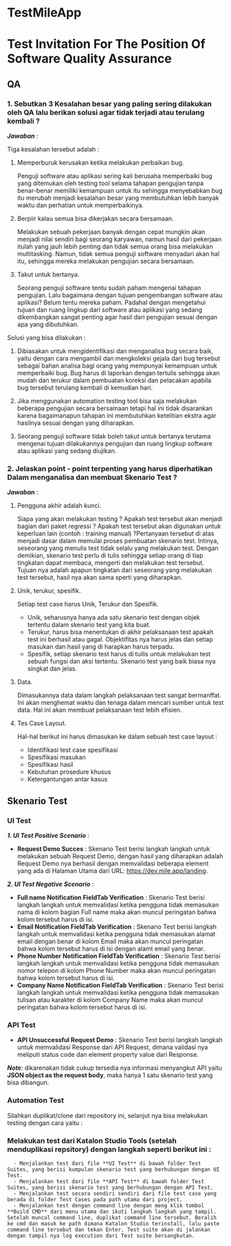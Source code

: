# TestMileApp

# Test Invitation For The Position Of Software Quality Assurance

## QA
### 1. Sebutkan 3 Kesalahan besar yang paling sering dilakukan oleh QA lalu berikan solusi agar tidak terjadi atau terulang kembali ?
   
   ***Jawaban*** :
   
   Tiga kesalahan tersebut adalah :
   
   1. Memperburuk kerusakan ketika melakukan perbaikan bug.
   
      Penguji software atau aplikasi sering kali berusaha memperbaiki bug yang ditemukan oleh testing tool selama tahapan pengujian tanpa benar-benar memiliki kemampuan untuk itu sehingga menyebabkan bug itu merubah menjadi kesalahan besar yang membutuhkan lebih banyak waktu dan perhatian untuk memperbaikinya.
          
   2. Berpiir kalau semua bisa dikerjakan secara bersamaan.
   
      Melakukan sebuah pekerjaan banyak dengan cepat mungkin akan menjadi nilai sendiri bagi seorang karyawan, namun hasil dari pekerjaan itulah  yang jauh lebih penting dan tidak semua orang bisa melakukan multitasking. Namun, tidak semua penguji software menyadari akan hal itu, sehingga mereka melakukan pengujian secara bersamaan. 
      
   3. Takut untuk bertanya.
   
      Seorang penguji software tentu sudah paham mengenai tahapan pengujian. Lalu bagaimana dengan tujuan pengembangan software atau aplikasi? Belum tentu mereka paham. Padahal dengan mengetahui tujuan dan ruang lingkup dari software atau aplikasi yang sedang dikembangkan sangat penting agar hasil dari pengujian sesuai dengan apa yang dibutuhkan.
          
      
   Solusi yang bisa dilakukan :
   
   1. Dibiasakan untuk mengidentifikasi dan menganalisa bug secara baik, yaitu dengan cara mengambil dan mengkoleksi gejala dari bug tersebut sebagai bahan analisa bagi orang yang mempunyai kemampuan untuk memperbaiki bug. Bug harus di laporkan dengan tertulis sehingga akan mudah dan terukur dalam pembuatan koreksi dan pelacakan apabila bug tersebut terulang kembali di kemudian hari.
   
   2. Jika menggunakan automation testing tool bisa saja melakukan beberapa pengujian secara bersamaan tetapi hal ini tidak disarankan karena bagaimanapun tahapan ini membutuhkan ketelitian ekstra agar hasilnya sesuai dengan yang diharapkan.
   
   3. Seorang penguji software tidak boleh takut untuk bertanya terutama mengenai tujuan dilakukannya pengujian dan ruang lingkup software atau aplikasi yang sedang diujikan.
    
### 2. Jelaskan point - point terpenting yang harus diperhatikan Dalam menganalisa dan membuat Skenario Test ?

  ***Jawaban*** :
    
   1. Pengguna akhir adalah kunci.
   
      Siapa yang akan melakukan testing ? Apakah test tersebut akan menjadi bagian dari paket regressi ? Apakah test tersebut akan digunakan untuk keperluan lain (contoh : training manual) ?Pertanyaan tersebut di atas menjadi dasar dalam memulai proses pembuatan skenario test. Intinya, seseorang yang menulis test tidak selalu yang melakukan test. Dengan demikian, skenario test perlu di tulis sehingga setiap orang di tiap tingkatan dapat membaca, mengerti dan melakukan test tersebut. Tujuan nya adalah apapun tingkatan dari seseorang yang melakukan test tersebut, hasil nya akan sama sperti yang diharapkan.
    
   2. Unik, terukur, spesifik.
   
      Setiap test case harus Unik, Terukur dan Spesifik.
      - Unik, seharusnya hanya ada satu skenario test dengan objek tertentu dalam skenario test yang kita buat.
      - Terukur, harus bisa menentukan di akhir pelaksanaan test apakah test ini berhasil atau gagal. Objektifitas nya harus jelas dan setiap masukan dan hasil yang di harapkan harus terpadu.
      - Spesifik, setiap skenario test harus di tuilis untuk melakukan test sebuah fungsi dan aksi tertentu. Skenario test yang baik biasa nya singkat dan jelas.
    
   3. Data.
   
      Dimasukannya data dalam langkah pelaksanaan test sangat bermanffat. Ini akan menghemat waktu dan tenaga dalam mencari sumber untuk test data. Hal ini akan membuat pelaksanaan test lebih efisien.
    
   4. Tes Case Layout.
   
      Hal-hal berikut ini harus dimasukan ke dalam sebuah test case layout :
      - Identifikasi test case spesifikasi
      - Spesifikasi masukan
      - Spesifikasi hasil
      - Kebutuhan prosedure khusus
      - Ketergantungan antar kasus
        
 ## Skenario Test
 ### UI Test
 
   ***1. UI Test Positive Scenario*** :
   
   - **Request Demo Succes** : Skenario Test berisi langkah langkah untuk melakukan sebuah Request Demo, dengan hasil yang diharapkan adalah Request Demo nya berhasil dengan memvalidasi beberapa element yang ada di Halaman Utama dari URL: https://dev.mile.app/landing.
    
   ***2. UI Test Negative Scenario*** :
      
   - **Full name Notification FieldTab Verification** : Skenario Test berisi langkah langkah untuk memvalidasi ketika pengguna tidak memasukan nama di kolom bagian Full name maka akan muncul peringatan bahwa kolom tersebut harus di isi.
   - **Email Notification FieldTab Verification** : Skenario Test berisi langkah langkah untuk memvalidasi ketika pengguna tidak memasukan alamat email dengan benar di kolom Email maka akan muncul peringatan bahwa kolom tersebut harus di isi dengan alamt email yang benar.
   - **Phone Number Notification FieldTab Verification** : Skenario Test berisi langkah langkah untuk memvalidasi ketika pengguna tidak memasukan nomor telepon di kolom Phone Number maka akan muncul peringatan bahwa kolom tersebut harus di isi.
   - **Company Name Notification FieldTab Verification** : Skenario Test berisi langkah langkah untuk memvalidasi ketika pengguna tidak memasukan tulisan atau karakter di kolom Company Name maka akan muncul peringatan bahwa kolom tersebut harus di isi.

### API Test

  - **API Unsuccessful Request Demo** : Skenario Test berisi langkah langkah untuk memvalidasi Response dari API Request, dimana validasi nya meliputi status code dan element property value dari Response.  
  
  ***Note***: dikarenakan tidak cukup tersedia nya informasi menyangkut API yaitu **JSON object as the request body**, maka hanya 1 satu skenario test yang bisa dibangun.


### Automation Test

Silahkan duplikat/clone dari repository ini, selanjut nya bisa melakukan testing dengan cara yaitu :

   ### Melakukan test dari Katalon Studio Tools (setelah menduplikasi repsitory) dengan langkah seperti berikut ini :
   
      - Menjalankan test dari file **UI Test** di bawah folder Test Suites, yang berisi kumpulan skenario test yang berhubungan dengan UI Test.
      - Menjalankan test dari file **API Test** di bawah folder Test Suites, yang berisi skenario test yang berhubungan dengan API Test.
      - Menjalankan test secara sendiri sendiri dari file test case yang berada di folder Test Cases pada path utama dari project.
      - Menjalankan test dengan command line dengan meng klik tombol **Build CMD** dari menu utama dan ikuti langkah langkah yang tampil. Setelah muncul command line, duplikat command line tersebut. Beralih ke cmd dan masuk ke path dimana Katalon Studio terinstall, lalu paste command line tersebut dan tekan Enter. Test suite akan di jalankan dengan tampil nya log execution dari Test suite bersangkutan.  
    

        
    
